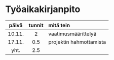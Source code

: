 # Työaikakirjanpito

| päivä | tunnit | mitä tein |
| :----:|:----------:| :---------|
| 10.11.| 2          | vaatimusmäärittelyä
| 17.11.| 0.5        | projektin hahmottamista
| yht.  | 2.5        |

<!--- :----: palkeilla voi säätää taulukon alignmenttia --->
